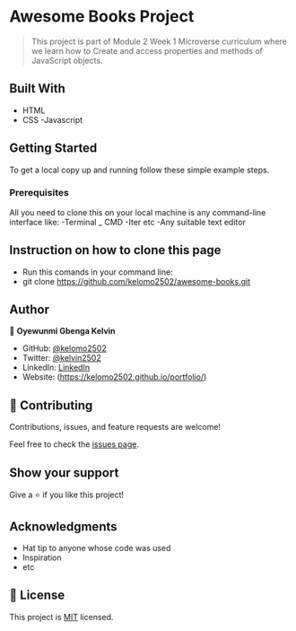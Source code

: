 # Awesome Books Project

> This project is part of Module 2 Week 1 Microverse curriculum where we learn how to  Create and access properties and methods of JavaScript objects.

## Built With

- HTML
- CSS
-Javascript

## Getting Started

To get a local copy up and running follow these simple example steps.

### Prerequisites

All you need to clone this on your local machine is any command-line interface like:
-Terminal
\_ CMD
-Iter etc
-Any suitable text editor

## Instruction on how to clone this page

- Run this comands in your command line:
- git clone https://github.com/kelomo2502/awesome-books.git

## Author

👤 **Oyewunmi Gbenga Kelvin**

- GitHub: [@kelomo2502](https://github.com/kelomo2502)
- Twitter: [@kelvin2502](https://twitter.com/kelvin2502)
- LinkedIn: [LinkedIn](https://linkedin.com/ingbenga-oyewunmi)
- Website: (https://kelomo2502.github.io/portfolio/)

## 🤝 Contributing

Contributions, issues, and feature requests are welcome!

Feel free to check the [issues page](https://github.com/kelomo2502/portfolio/issues).

## Show your support

Give a ⭐️ if you like this project!

## Acknowledgments

- Hat tip to anyone whose code was used
- Inspiration
- etc

## 📝 License

This project is [MIT](./MIT.md) licensed.
